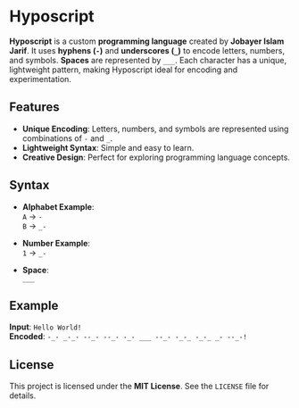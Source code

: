 # **Hyposcript**

**Hyposcript** is a custom **programming language** created by **Jobayer Islam Jarif**. It uses **hyphens (`-`)** and **underscores (`_`)** to encode letters, numbers, and symbols. **Spaces** are represented by `___`. Each character has a unique, lightweight pattern, making Hyposcript ideal for encoding and experimentation.

## **Features**
- **Unique Encoding**: Letters, numbers, and symbols are represented using combinations of `-` and `_`.
- **Lightweight Syntax**: Simple and easy to learn.
- **Creative Design**: Perfect for exploring programming language concepts.

## **Syntax**
- **Alphabet Example**:  
  `A` → `-`  
  `B` → `_-`

- **Number Example**:  
  `1` → `_-`  

- **Space**:  
  `___`

## **Example**
**Input**: `Hello World!`  
**Encoded**: `-_- _-_- --_- --_- -_- ___ --_- -_-_ -_-_ _- --_-!`

## **License**
This project is licensed under the **MIT License**. See the `LICENSE` file for details.
